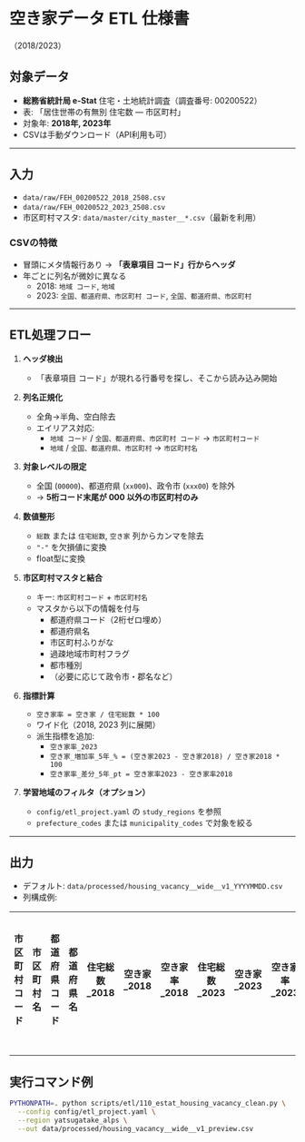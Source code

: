 # 空き家データ ETL 仕様書
（2018/2023）

## 対象データ
- **総務省統計局 e-Stat** 住宅・土地統計調査（調査番号: 00200522）
- 表: 「居住世帯の有無別 住宅数 ― 市区町村」
- 対象年: **2018年, 2023年**
- CSVは手動ダウンロード（API利用も可）

---

## 入力
- `data/raw/FEH_00200522_2018_2508.csv`  
- `data/raw/FEH_00200522_2023_2508.csv`  
- 市区町村マスタ: `data/master/city_master__*.csv`（最新を利用）

### CSVの特徴
- 冒頭にメタ情報行あり → **「表章項目 コード」行からヘッダ**
- 年ごとに列名が微妙に異なる
  - 2018: `地域 コード`, `地域`
  - 2023: `全国、都道府県、市区町村 コード`, `全国、都道府県、市区町村`

---

## ETL処理フロー

1. **ヘッダ検出**  
   - 「表章項目 コード」が現れる行番号を探し、そこから読み込み開始

2. **列名正規化**  
   - 全角→半角、空白除去  
   - エイリアス対応:  
     - `地域 コード` / `全国、都道府県、市区町村 コード` → `市区町村コード`  
     - `地域` / `全国、都道府県、市区町村` → `市区町村名`

3. **対象レベルの限定**  
   - 全国 (`00000`)、都道府県 (`xx000`)、政令市 (`xxx00`) を除外  
   - → **5桁コード末尾が 000 以外の市区町村のみ**

4. **数値整形**  
   - `総数` または `住宅総数`, `空き家` 列からカンマを除去  
   - `"-"` を欠損値に変換  
   - float型に変換

5. **市区町村マスタと結合**  
   - キー: `市区町村コード` + `市区町村名`  
   - マスタから以下の情報を付与  
     - 都道府県コード（2桁ゼロ埋め）  
     - 都道府県名  
     - 市区町村ふりがな  
     - 過疎地域市町村フラグ  
     - 都市種別  
     - （必要に応じて政令市・郡名など）

6. **指標計算**  
   - `空き家率 = 空き家 / 住宅総数 * 100`  
   - ワイド化（2018, 2023 列に展開）  
   - 派生指標を追加:  
     - `空き家率_2023`  
     - `空き家_増加率_5年_% = (空き家2023 - 空き家2018) / 空き家2018 * 100`  
     - `空き家率_差分_5年_pt = 空き家率2023 - 空き家率2018`

7. **学習地域のフィルタ（オプション）**  
   - `config/etl_project.yaml` の `study_regions` を参照  
   - `prefecture_codes` または `municipality_codes` で対象を絞る  

---

## 出力
- デフォルト: `data/processed/housing_vacancy__wide__v1_YYYYMMDD.csv`
- 列構成例:

| 市区町村コード | 市区町村名 | 都道府県コード | 都道府県名 | 住宅総数_2018 | 空き家_2018 | 空き家率_2018 | 住宅総数_2023 | 空き家_2023 | 空き家率_2023 | 空き家_増加率_5年_% | 空き家率_差分_5年_pt |
|----------------|------------|----------------|------------|-----------|--------------|---------------|-----------|--------------|---------------|--------------------|---------------------|

---

## 実行コマンド例
```bash
PYTHONPATH=. python scripts/etl/110_estat_housing_vacancy_clean.py \
  --config config/etl_project.yaml \
  --region yatsugatake_alps \
  --out data/processed/housing_vacancy__wide__v1_preview.csv
